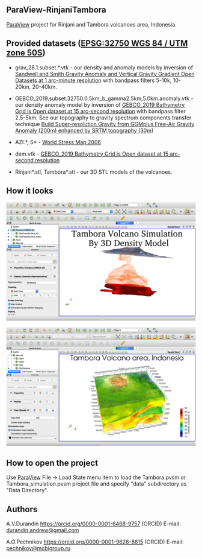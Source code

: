 ## ParaView-RinjaniTambora

[ParaView](https://www.paraview.org/download/) project for Rinjani and Tambora volcanoes area, Indonesia.

## Provided datasets ([EPSG:32750 WGS 84 / UTM zone 50S](https://epsg.io/32750))

  * grav_28.1.subset.*.vtk - our density and anomaly models by inversion of [Sandwell and Smith Gravity Anomaly and Vertical Gravity Gradient Open Datasets at 1 arc-minute resolution](https://www.linkedin.com/pulse/sandwell-smith-gravity-anomaly-vertical-gradient-open-pechnikov/) with bandpass filters 5-10k, 10-20km, 20-40km.

  * GEBCO_2019.subset.32750.0.5km_b_gamma2.5km,5.0km.anomaly.vtk - our density anomaly model by inversion of [GEBCO_2019 Bathymetry Grid is Open dataset at 15 arc-second resolution](https://www.linkedin.com/pulse/gebco2019-bathymetry-grid-open-datasets-15-arc-second-pechnikov/) with bandpass filter 2.5-5km. See our topography to gravity spectrum components transfer technique [Build Super-resolution Gravity from GGMplus Free-Air Gravity Anomaly (200m) enhanced by SRTM topography (30m)](https://www.linkedin.com/pulse/build-super-resolution-gravity-from-ggmplus-free-air-200m-pechnikov/)

  * AZI.\*, S* - [World Stress Map 2006](http://doi.org/10.5880/WSM.2016.001)

  * dem.vtk - [GEBCO_2019 Bathymetry Grid is Open dataset at 15 arc-second resolution](https://www.linkedin.com/pulse/gebco2019-bathymetry-grid-open-datasets-15-arc-second-pechnikov/)

  * Rinjani*.stl, Tambora*.stl - our 3D STL models of the volcanoes.

## How it looks

![ParaView Project Screenshot](paraview_project.jpg)

![ParaView Project Screenshot](paraview_project2.jpg)

## How to open the project

Use [ParaView](https://www.paraview.org/download/) File -> Load State menu item to load the Tambora.pvsm or Tambora_simulation.pvsm project file and specify "data" subdirectory as "Data Directory".

## Authors

A.V.Durandin
https://orcid.org/0000-0001-6468-9757 (ORCID)
E-mail: durandin.andrew@gmail.com

A.O.Pechnikov
https://orcid.org/0000-0001-9626-8615 (ORCID)
E-mail: pechnikov@mobigroup.ru

